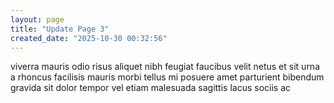 ```yaml
---
layout: page
title: "Update Page 3"
created_date: "2025-10-30 00:32:56"
---
```


viverra mauris odio risus aliquet nibh feugiat faucibus velit netus et sit urna a rhoncus facilisis mauris morbi tellus mi posuere amet parturient bibendum gravida sit dolor tempor vel etiam malesuada sagittis lacus sociis ac 
